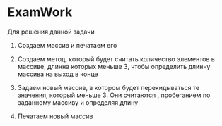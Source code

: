 # ExamWork
Для решения данной задачи


1. Создаем массив и печатаем его 

2. Создаем метод, который будет считать количество элементов в массиве, длинна которых меньше 3, чтобы определить длинну массива на выход в конце 

3. Задаем новый массив, в котором будет перекидываться те значения, который меньше 3. Они считаются , пробеганием по заданному массиву и определяя длину

4. Печатаем новый массив
